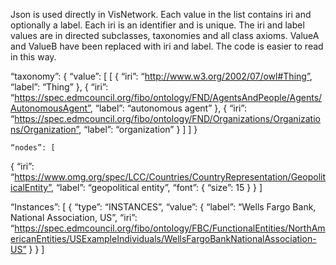 Json is used directly in VisNetwork.
Each value in the list contains iri and optionally a label.
Each iri is an identifier and is unique.
The iri and label values ​​are in directed subclasses, taxonomies and all class axioms.
ValueA and ValueB have been replaced with iri and label. The code is easier to read in this way.

“taxonomy”: {
“value”: [
[
{
    “iri”: “http://www.w3.org/2002/07/owl#Thing”,
    “label”: “Thing”
},
{
    “iri”: “https://spec.edmcouncil.org/fibo/ontology/FND/AgentsAndPeople/Agents/AutonomousAgent”,
    “label”: “autonomous agent”
},
{
    “iri”: “https://spec.edmcouncil.org/fibo/ontology/FND/Organizations/Organizations/Organization”,
    “label”: “organization”
}
]
]
}

    “nodes”: [
{
    “iri”: “https://www.omg.org/spec/LCC/Countries/CountryRepresentation/GeopoliticalEntity”,
    “label”: “geopolitical entity”,
    “font”: {
    “size”: 15
}
}
]

“Instances”: [
{
    “type”: “INSTANCES”,
    “value”: {
    “label”: “Wells Fargo Bank, National Association, US”,
    “iri”: “https://spec.edmcouncil.org/fibo/ontology/FBC/FunctionalEntities/NorthAmericanEntities/USExampleIndividuals/WellsFargoBankNationalAssociation-US”
}
}
]